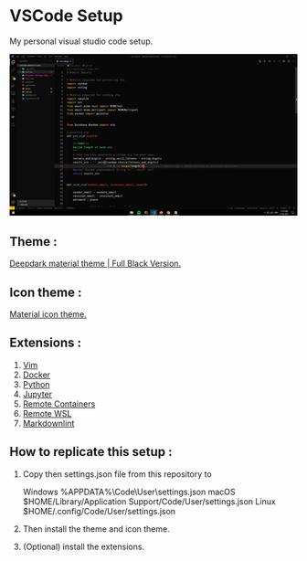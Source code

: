 # VSCode Setup
My personal visual studio code setup.

![Alt text](Screenshots/Screenshot.png "How my setup looks like :")

## Theme :
[Deepdark material theme | Full Black Version.](https://marketplace.visualstudio.com/items?itemName=Nimda.deepdark-material)<br>

## Icon theme :
[Material icon theme.](https://marketplace.visualstudio.com/items?itemName=PKief.material-icon-theme)<br>

## Extensions :
1. [Vim](https://marketplace.visualstudio.com/items?itemName=vscodevim.vim)<br>
2. [Docker](https://marketplace.visualstudio.com/items?itemName=ms-azuretools.vscode-docker)<br>
3. [Python](https://marketplace.visualstudio.com/items?itemName=ms-python.python)<br>
4. [Jupyter](https://marketplace.visualstudio.com/items?itemName=ms-toolsai.jupyter)<br>
5. [Remote Containers](https://marketplace.visualstudio.com/items?itemName=ms-vscode-remote.remote-containers)<br>
6. [Remote WSL](https://marketplace.visualstudio.com/items?itemName=ms-vscode-remote.remote-wsl)<br>
7. [Markdownlint](https://marketplace.visualstudio.com/items?itemName=DavidAnson.vscode-markdownlint)<br>

## How to replicate this setup :
1. Copy then settings.json file from this repository to 

    Windows %APPDATA%\Code\User\settings.json
    macOS $HOME/Library/Application Support/Code/User/settings.json
    Linux $HOME/.config/Code/User/settings.json
2. Then install the theme and icon theme.
3. (Optional) install the extensions.
